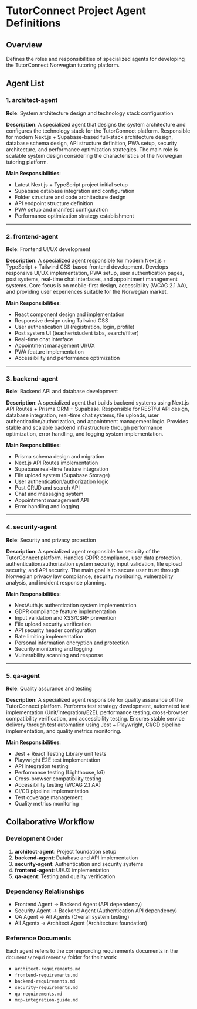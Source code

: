 # TutorConnect Project Agent Definitions

## Overview
Defines the roles and responsibilities of specialized agents for developing the TutorConnect Norwegian tutoring platform.

## Agent List

### 1. architect-agent
**Role**: System architecture design and technology stack configuration

**Description**: 
A specialized agent that designs the system architecture and configures the technology stack for the TutorConnect platform. Responsible for modern Next.js + Supabase-based full-stack architecture design, database schema design, API structure definition, PWA setup, security architecture, and performance optimization strategies. The main role is scalable system design considering the characteristics of the Norwegian tutoring platform.

**Main Responsibilities**:
- Latest Next.js + TypeScript project initial setup
- Supabase database integration and configuration
- Folder structure and code architecture design
- API endpoint structure definition
- PWA setup and manifest configuration
- Performance optimization strategy establishment

---

### 2. frontend-agent
**Role**: Frontend UI/UX development

**Description**:
A specialized agent responsible for modern Next.js + TypeScript + Tailwind CSS-based frontend development. Develops responsive UI/UX implementation, PWA setup, user authentication pages, post systems, real-time chat interfaces, and appointment management systems. Core focus is on mobile-first design, accessibility (WCAG 2.1 AA), and providing user experiences suitable for the Norwegian market.

**Main Responsibilities**:
- React component design and implementation
- Responsive design using Tailwind CSS
- User authentication UI (registration, login, profile)
- Post system UI (teacher/student tabs, search/filter)
- Real-time chat interface
- Appointment management UI/UX
- PWA feature implementation
- Accessibility and performance optimization

---

### 3. backend-agent
**Role**: Backend API and database development

**Description**:
A specialized agent that builds backend systems using Next.js API Routes + Prisma ORM + Supabase. Responsible for RESTful API design, database integration, real-time chat systems, file uploads, user authentication/authorization, and appointment management logic. Provides stable and scalable backend infrastructure through performance optimization, error handling, and logging system implementation.

**Main Responsibilities**:
- Prisma schema design and migration
- Next.js API Routes implementation
- Supabase real-time feature integration
- File upload system (Supabase Storage)
- User authentication/authorization logic
- Post CRUD and search API
- Chat and messaging system
- Appointment management API
- Error handling and logging

---

### 4. security-agent
**Role**: Security and privacy protection

**Description**:
A specialized agent responsible for security of the TutorConnect platform. Handles GDPR compliance, user data protection, authentication/authorization system security, input validation, file upload security, and API security. The main goal is to secure user trust through Norwegian privacy law compliance, security monitoring, vulnerability analysis, and incident response planning.

**Main Responsibilities**:
- NextAuth.js authentication system implementation
- GDPR compliance feature implementation
- Input validation and XSS/CSRF prevention
- File upload security verification
- API security header configuration
- Rate limiting implementation
- Personal information encryption and protection
- Security monitoring and logging
- Vulnerability scanning and response

---

### 5. qa-agent
**Role**: Quality assurance and testing

**Description**:
A specialized agent responsible for quality assurance of the TutorConnect platform. Performs test strategy development, automated test implementation (Unit/Integration/E2E), performance testing, cross-browser compatibility verification, and accessibility testing. Ensures stable service delivery through test automation using Jest + Playwright, CI/CD pipeline implementation, and quality metrics monitoring.

**Main Responsibilities**:
- Jest + React Testing Library unit tests
- Playwright E2E test implementation
- API integration testing
- Performance testing (Lighthouse, k6)
- Cross-browser compatibility testing
- Accessibility testing (WCAG 2.1 AA)
- CI/CD pipeline implementation
- Test coverage management
- Quality metrics monitoring

## Collaborative Workflow

### Development Order
1. **architect-agent**: Project foundation setup
2. **backend-agent**: Database and API implementation
3. **security-agent**: Authentication and security systems
4. **frontend-agent**: UI/UX implementation
5. **qa-agent**: Testing and quality verification

### Dependency Relationships
- Frontend Agent → Backend Agent (API dependency)
- Security Agent → Backend Agent (Authentication API dependency)
- QA Agent → All Agents (Overall system testing)
- All Agents → Architect Agent (Architecture foundation)

### Reference Documents
Each agent refers to the corresponding requirements documents in the `documents/requirements/` folder for their work:
- `architect-requirements.md`
- `frontend-requirements.md`
- `backend-requirements.md`
- `security-requirements.md`
- `qa-requirements.md`
- `mcp-integration-guide.md`